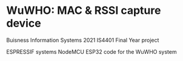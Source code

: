 # WuWHO: MAC & RSSI capture device
Buisness Information Systems 2021 
IS4401 Final Year project

ESPRESSIF systems NodeMCU ESP32 code for the WuWHO system
